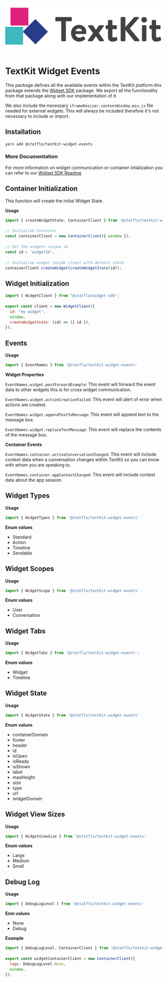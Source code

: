 ![TextKit by Statflo](./assets/textkit-logo.svg)
# TextKit Widget Events

This package defines all the available events within the TextKit platform this package extends the [Widget SDK](https://github.com/statflo/widget-sdk) package. We export all the functionality from that package along with our implementation of it. 

We also include the necessary `iframeResizer.contentWindow.min.js` file needed for external widgets. This will always be included therefore it's not necessary to include or import.

## Installation

```node
yarn add @statflo/textkit-widget-events
```

### **More Documentation**

For more information on widget communication or container intialization you can refer to our [Widget SDK Readme](https://github.com/statflo/widget-sdk#readme)

## Container Initialization

This function will create the initial Widget State.

**Usage**

```javascript
import { createWidgetState, ContainerClient } from '@statflo/textkit-widget-events'

// Initialize Container
const containerClient = new ContainerClient({ window });

// Set the widgets unique id
const id = 'widgetId';

// Initialize widget inside client with default state
containerClient.createWidget(createWidgetState(id));
```

## Widget Initialization

```javascript
import { WidgetClient } from "@statflo/widget-sdk";

export const client = new WidgetClient({ 
  id: "my widget",
  window,
  createWidgetState: (id) => ({ id }),
});
```

## Events

**Usage**

```javascript
import { EventNames } from '@statflo/textkit-widget-events'
```

**Widget Properties**

`EventNames.widget.postForwardExample`: This event will forward the event data to other widgets this is for cross widget communication.

`EventNames.widget.actionCreationFailed`: This event will alert of error when actions are created.

`EventNames.widget.appendTextToMessage`: This event will append text to the message box.

`EventNames.widget.replaceTextMessage`: This event will replace the contents of the message box.

**Container Events**

`EventNames.container.activeConversationChanged`: This event will include context data when a conversation changes within TextKit so you can know with whom you are speaking to.

`EventNames.container.appContextChanged`: This event will include context data about the app session.

## Widget Types

**Usage**

```javascript
import { WidgetTypes } from '@statflo/textkit-widget-events'
```

**Enum values**

- Standard
- Action
- Timeline
- Sendable

## Widget Scopes

**Usage**

```javascript
import { WidgetScope } from '@statflo/textkit-widget-events'
```

**Enum values**

- User
- Conversation

## Widget Tabs

**Usage**

```javascript
import { WidgetTabs } from '@statflo/textkit-widget-events';
```

**Enum values**

- Widget
- Timeline

## Widget State

**Usage**

```javascript
import { WidgetState } from '@statflo/textkit-widget-events'
```

**Enum values**

- containerDomain
- footer
- header
- id
- isOpen
- isReady
- isShown
- label
- maxHeight
- size
- type
- url
- widgetDomain

## Widget View Sizes

**Usage**

```javascript
import { WidgetViewSize } from '@statflo/textkit-widget-events'
```

**Enum values**

- Large
- Medium
- Small

## Debug Log 

**Usage**

```javascript
import { DebugLogLevel } from '@statflo/textkit-widget-events'
```

**Enm values**

- None
- Debug

**Example**

```javascript
import { DebugLogLevel, ContainerClient } from '@statflo/textkit-widget-events';

export const widgetContainerClient = new ContainerClient({
  logs: DebugLogLevel.None,
  window,
});
```
